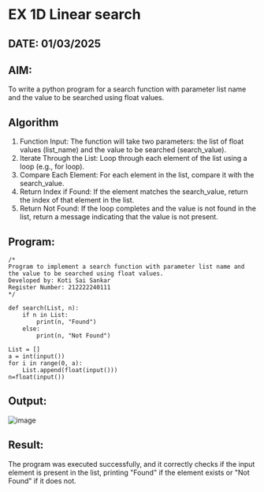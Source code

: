# EX 1D Linear search
## DATE: 01/03/2025
## AIM:
To write a python program for a search function with parameter list name and the value to be searched using float values.
## Algorithm
1. Function Input: The function will take two parameters: the list of float values (list_name) and the value to be searched (search_value).
2. Iterate Through the List: Loop through each element of the list using a loop (e.g., for loop).
3. Compare Each Element: For each element in the list, compare it with the search_value.
4. Return Index if Found: If the element matches the search_value, return the index of that element in the list.
5. Return Not Found: If the loop completes and the value is not found in the list, return a message indicating that the value is not present.  
## Program:
```
/*
Program to implement a search function with parameter list name and the value to be searched using float values.
Developed by: Koti Sai Sankar
Register Number: 212222240111
*/
```
```
def search(List, n):
    if n in List:
        print(n, "Found")
    else:
        print(n, "Not Found")

List = []
a = int(input())
for i in range(0, a):
    List.append(float(input()))
n=float(input())
```
## Output:
![image](https://github.com/user-attachments/assets/ac6f514e-c237-481f-8a9f-d8a573ed30d5)

## Result:
The program was executed successfully, and it correctly checks if the input element is present in the list, printing "Found" if the element exists or "Not Found" if it does not.
